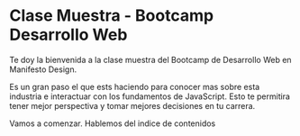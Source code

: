 # Clase Muestra - Bootcamp Desarrollo Web

Te doy la bienvenida a la clase muestra del Bootcamp de Desarrollo Web en Manifesto Design.

Es un gran paso el que ests haciendo para conocer mas sobre esta industria e interactuar con los fundamentos de JavaScript. Esto te permitira tener mejor perspectiva y tomar mejores decisiones en tu carrera.

Vamos a comenzar. Hablemos del indice de contenidos

